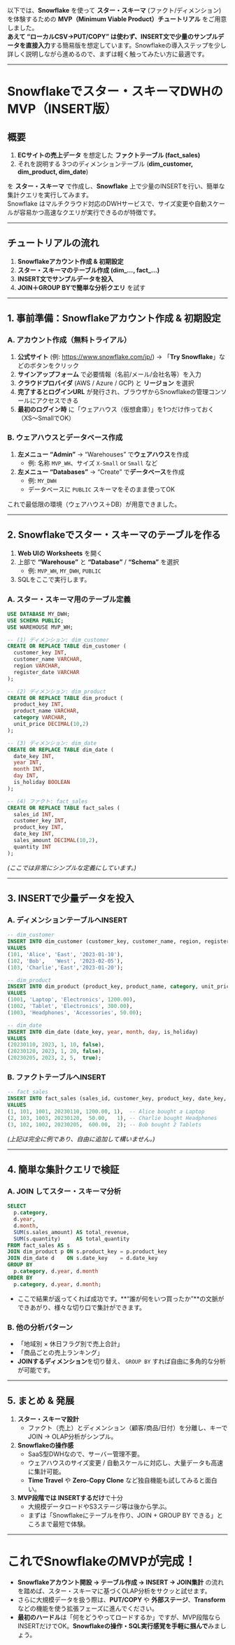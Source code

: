 以下では、**Snowflake** を使って **スター・スキーマ** (ファクト/ディメンション) を体験するための **MVP（Minimum Viable Product）チュートリアル** をご用意しました。  
**あえて “ローカルCSV→PUT/COPY” は使わず、INSERT文で少量のサンプルデータを直接入力**する簡易版を想定しています。Snowflakeの導入ステップを少し詳しく説明しながら進めるので、まずは軽く触ってみたい方に最適です。

---

# Snowflakeでスター・スキーマDWHのMVP（INSERT版）

## 概要

1. **ECサイトの売上データ** を想定した **ファクトテーブル (fact_sales)**  
2. それを説明する 3つのディメンションテーブル (**dim_customer, dim_product, dim_date**)  

を **スター・スキーマ** で作成し、**Snowflake** 上で少量のINSERTを行い、簡単な集計クエリを実行してみます。  
Snowflake はマルチクラウド対応のDWHサービスで、サイズ変更や自動スケールが容易かつ高速なクエリが実行できるのが特徴です。

---

## チュートリアルの流れ

1. **Snowflakeアカウント作成 & 初期設定**  
2. **スター・スキーマのテーブル作成 (dim_…, fact_…)**  
3. **INSERT文でサンプルデータを投入**  
4. **JOIN＋GROUP BYで簡単な分析クエリ** を試す

---

## 1. 事前準備：Snowflakeアカウント作成 & 初期設定

### A. アカウント作成（無料トライアル）

1. **公式サイト** (例: <https://www.snowflake.com/jp/>) → 「**Try Snowflake**」などのボタンをクリック  
2. **サインアップフォーム** で必要情報（名前/メール/会社名等）を入力  
3. **クラウドプロバイダ** (AWS / Azure / GCP) と **リージョン** を選択  
4. **完了するとログインURL** が発行され、ブラウザからSnowflakeの管理コンソールにアクセスできる  
5. **最初のログイン時** に「ウェアハウス（仮想倉庫）」を1つだけ作っておく（XS～SmallでOK）

### B. ウェアハウスとデータベース作成

1. **左メニュー “Admin”** → “Warehouses” で**ウェアハウス**を作成  
   - 例: 名称 `MVP_WH`、サイズ `X-Small` or `Small` など  
2. **左メニュー “Databases”** → “Create” で**データベース**を作成  
   - 例: `MY_DWH`  
   - データベースに `PUBLIC` スキーマをそのまま使ってOK

これで最低限の環境（ウェアハウス＋DB）が用意できました。

---

## 2. Snowflakeでスター・スキーマのテーブルを作る

1. **Web UIの Worksheets** を開く  
2. 上部で **“Warehouse”** と **“Database”** / **“Schema”** を選択  
   - 例: `MVP_WH`, `MY_DWH`, `PUBLIC`  
3. SQLをここで実行します。

### A. スター・スキーマ用のテーブル定義

```sql
USE DATABASE MY_DWH;
USE SCHEMA PUBLIC;
USE WAREHOUSE MVP_WH;

-- (1) ディメンション: dim_customer
CREATE OR REPLACE TABLE dim_customer (
  customer_key INT,
  customer_name VARCHAR,
  region VARCHAR,
  register_date VARCHAR
);

-- (2) ディメンション: dim_product
CREATE OR REPLACE TABLE dim_product (
  product_key INT,
  product_name VARCHAR,
  category VARCHAR,
  unit_price DECIMAL(10,2)
);

-- (3) ディメンション: dim_date
CREATE OR REPLACE TABLE dim_date (
  date_key INT,
  year INT,
  month INT,
  day INT,
  is_holiday BOOLEAN
);

-- (4) ファクト: fact_sales
CREATE OR REPLACE TABLE fact_sales (
  sales_id INT,
  customer_key INT,
  product_key INT,
  date_key INT,
  sales_amount DECIMAL(10,2),
  quantity INT
);
```

*(ここでは非常にシンプルな定義にしています。)*

---

## 3. INSERTで少量データを投入

### A. ディメンションテーブルへINSERT

```sql
-- dim_customer
INSERT INTO dim_customer (customer_key, customer_name, region, register_date)
VALUES
(101, 'Alice', 'East', '2023-01-10'),
(102, 'Bob',   'West', '2023-02-05'),
(103, 'Charlie','East','2023-01-20');

-- dim_product
INSERT INTO dim_product (product_key, product_name, category, unit_price)
VALUES
(1001, 'Laptop', 'Electronics', 1200.00),
(1002, 'Tablet', 'Electronics', 300.00),
(1003, 'Headphones', 'Accessories', 50.00);

-- dim_date
INSERT INTO dim_date (date_key, year, month, day, is_holiday)
VALUES
(20230110, 2023, 1, 10, false),
(20230120, 2023, 1, 20, false),
(20230205, 2023, 2, 5,  true);
```

### B. ファクトテーブルへINSERT

```sql
-- fact_sales
INSERT INTO fact_sales (sales_id, customer_key, product_key, date_key, sales_amount, quantity)
VALUES
(1, 101, 1001, 20230110, 1200.00, 1),  -- Alice bought a Laptop
(2, 103, 1003, 20230120,  50.00,   1), -- Charlie bought Headphones
(3, 102, 1002, 20230205,  600.00,  2); -- Bob bought 2 Tablets
```

*(上記は完全に例であり、自由に追加して構いません。)*

---

## 4. 簡単な集計クエリで検証

### A. JOIN してスター・スキーマ分析

```sql
SELECT
  p.category,
  d.year,
  d.month,
  SUM(s.sales_amount) AS total_revenue,
  SUM(s.quantity)     AS total_quantity
FROM fact_sales AS s
JOIN dim_product p ON s.product_key = p.product_key
JOIN dim_date d    ON s.date_key    = d.date_key
GROUP BY
  p.category, d.year, d.month
ORDER BY
  p.category, d.year, d.month;
```

- ここで結果が返ってくれば成功です。**“誰が何をいつ買ったか”**の文脈ができあがり、様々な切り口で集計ができます。

### B. 他の分析パターン
- 「地域別 × 休日フラグ別で売上合計」  
- 「商品ごとの売上ランキング」  
- **JOINするディメンション**を切り替え、 `GROUP BY` すれば自由に多角的な分析が可能です。

---

## 5. まとめ & 発展

1. **スター・スキーマ設計**  
   - ファクト（売上）とディメンション（顧客/商品/日付）を分離し、キーでJOIN → OLAP分析がシンプル。  
2. **Snowflakeの操作感**  
   - SaaS型DWHなので、サーバー管理不要。  
   - ウェアハウスのサイズ変更 / 自動スケールに対応し、大量データも高速に集計可能。  
   - **Time Travel** や **Zero-Copy Clone** など独自機能も試してみると面白い。  
3. **MVP段階では INSERTするだけ**で十分  
   - 大規模データロードやS3ステージ等は後から学ぶ。  
   - まずは「Snowflakeにテーブルを作り、JOIN + GROUP BY できる」ところまで最短で体験。  

---

# これでSnowflakeのMVPが完成！

- **Snowflakeアカウント開設 → テーブル作成 → INSERT → JOIN集計** の流れを踏めば、スター・スキーマに基づくOLAP分析をサクッと試せます。  
- さらに大規模データを扱う際は、**PUT/COPY** や **外部ステージ**、**Transform**などの機能を使う拡張フェーズに進んでください。  
- **最初のハードル**は「何をどうやってロードするか」ですが、MVP段階ならINSERTだけでOK。**Snowflakeの操作・SQL実行感覚を手軽に掴んで**みましょう。
